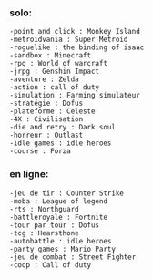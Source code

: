 

### solo:
    -point and click : Monkey Island
    -metroidvania : Super Metroid
    -roguelike : the binding of isaac
    -sandbox : Minecraft
    -rpg : World of warcraft
    -jrpg : Genshin Impact
    -aventure : Zelda
    -action : call of duty
    -simulation : Farming simulateur
    -stratégie : Dofus
    -plateforme : Celeste
    -4X : Civilisation
    -die and retry : Dark soul
    -horreur : Outlast 
    -idle games : idle heroes
    -course : Forza


### en ligne:
    -jeu de tir : Counter Strike
    -moba : League of legend
    -rts : Northguard
    -battleroyale : Fortnite
    -tour par tour : Dofus
    -tcg : Hearsthone
    -autobattle : idle heroes
    -party games : Mario Party
    -jeu de combat : Street Fighter
    -coop : Call of duty
